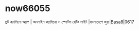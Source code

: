 # now66055
স্লট ক্যাসিনো অ্যাপ | অনলাইন ক্যাসিনো ও স্পোর্টস বেটিং সাইট |বাংলাদেশে জুয়া|Basa8|0617 
